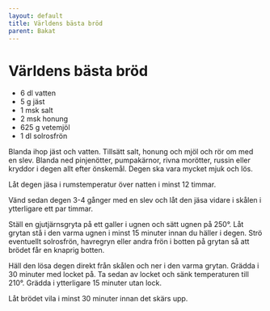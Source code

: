 ```yaml
---
layout: default
title: Världens bästa bröd
parent: Bakat
---
```

# Världens bästa bröd

* 6 dl vatten
* 5 g jäst
* 1 msk salt
* 2 msk honung
* 625 g vetemjöl
* 1 dl solrosfrön

Blanda ihop jäst och vatten. Tillsätt salt, honung och mjöl och rör om med en slev. Blanda ned pinjenötter, pumpakärnor, rivna morötter, russin eller kryddor i degen allt efter önskemål. Degen ska vara mycket mjuk och lös.

Låt degen jäsa i rumstemperatur över natten i minst 12 timmar.

Vänd sedan degen 3-4 gånger med en slev och låt den jäsa vidare i skålen i ytterligare ett par timmar.

Ställ en gjutjärnsgryta på ett galler i ugnen och sätt ugnen på 250°. Låt grytan stå i den varma ugnen i minst 15 minuter innan du häller i degen. Strö eventuellt solrosfrön, havregryn eller andra frön i botten på grytan så att brödet får en knaprig botten.

Häll den lösa degen direkt från skålen och ner i den varma grytan. Grädda i 30 minuter med locket på. Ta sedan av locket och sänk temperaturen till 210°. Grädda i ytterligare 15 minuter utan lock.

Låt brödet vila i minst 30 minuter innan det skärs upp.
